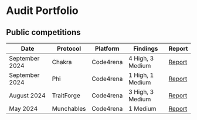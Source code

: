 # Audit Portfolio


## Public competitions

| Date            | Protocol       | Platform         | Findings                             | Report       |
|-----------------|----------------|------------------|--------------------------------------|--------------|
| September 2024  | Chakra         | Code4rena        | 4 High, 3 Medium                     | [Report](https://code4rena.com/reports/2024-08-chakra)|
| September 2024  | Phi            | Code4rena        | 1 High, 1 Medium                     | [Report](https://code4rena.com/reports/2024-08-phi)|
| August 2024     | TraitForge     | Code4rena        | 3 High, 3 Medium                     | [Report](https://code4rena.com/reports/2024-07-traitforge)|
| May 2024        | Munchables     | Code4rena        | 1 Medium                             | [Report](https://code4rena.com/reports/2024-05-munchables)|
